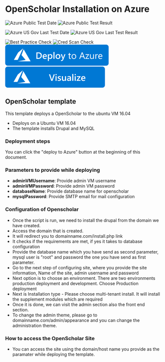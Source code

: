 # OpenScholar Installation on Azure

![Azure Public Test Date](https://azurequickstartsservice.blob.core.windows.net/badges/OpenScholar/PublicLastTestDate.svg)
![Azure Public Test Result](https://azurequickstartsservice.blob.core.windows.net/badges/OpenScholar/PublicDeployment.svg)

![Azure US Gov Last Test Date](https://azurequickstartsservice.blob.core.windows.net/badges/OpenScholar/FairfaxLastTestDate.svg)
![Azure US Gov Last Test Result](https://azurequickstartsservice.blob.core.windows.net/badges/OpenScholar/FairfaxDeployment.svg)

![Best Practice Check](https://azurequickstartsservice.blob.core.windows.net/badges/OpenScholar/BestPracticeResult.svg)
![Cred Scan Check](https://azurequickstartsservice.blob.core.windows.net/badges/OpenScholar/CredScanResult.svg)
[![Deploy To Azure](https://raw.githubusercontent.com/Azure/azure-quickstart-templates/master/1-CONTRIBUTION-GUIDE/images/deploytoazure.svg?sanitize=true)]("https://portal.azure.com/#create/Microsoft.Template/uri/https%3A%2F%2Fraw.githubusercontent.com%2FAzure%2Fazure-quickstart-templates%2Fmaster%2FOpenScholar%2Fazuredeploy.json")  [![Visualize](https://raw.githubusercontent.com/Azure/azure-quickstart-templates/master/1-CONTRIBUTION-GUIDE/images/visualizebutton.svg?sanitize=true)]("http://armviz.io/#/?load=https%3A%2F%2Fraw.githubusercontent.com%2FAzure%2Fazure-quickstart-templates%2Fmaster%2FOpenScholar%2Fazuredeploy.json")
    


    


## OpenScholar template 

This template deploys a OpenScholar to the ubuntu VM 16.04
* Deploys on a Ubuntu VM 16.04
* The template installs Drupal and MySQL


### Deployment steps

You can click the "deploy to Azure" button at the beginning of this document.

### Parameters to provide while deploying

+ **adminVMUsername**: Provide admin VM username
+ **adminVMPassword**: Provide admin VM password
+ **databaseName**: Provide database name for openscholar
+ **mysqlPassword**: Provide SMTP email for mail configuration

### Configuration of Openscholar 

* Once the script is run, we need to install the drupal from the domain we have created.
* Access the domain that is created.
* It will redirect you to domainname.com/install.php link
* It checks if the requirements are met, if yes it takes to database configuration
* Provide the database name which you have send as second parameter, mysql user is "root" and password the one you have send as first parameter.
* Go to the next step of configuring site, where you provide the site information, Name of the site, admin username and password
* Next option is to choose an environment. There are two environments production deployment and development. Choose Production deployment
* Next is Installation type - Please choose multi-tenant install. It will install the supplement modules which are required
* Once it is done, we can visit the admin section also the front end section.
* To change the admin theme, please go to domainname.com/admin/appearance and you can change the administration theme.

### How to access the OpenScholar Site
* You can access the site using the domain/host name you provide as the paramater while deploying the template. 

